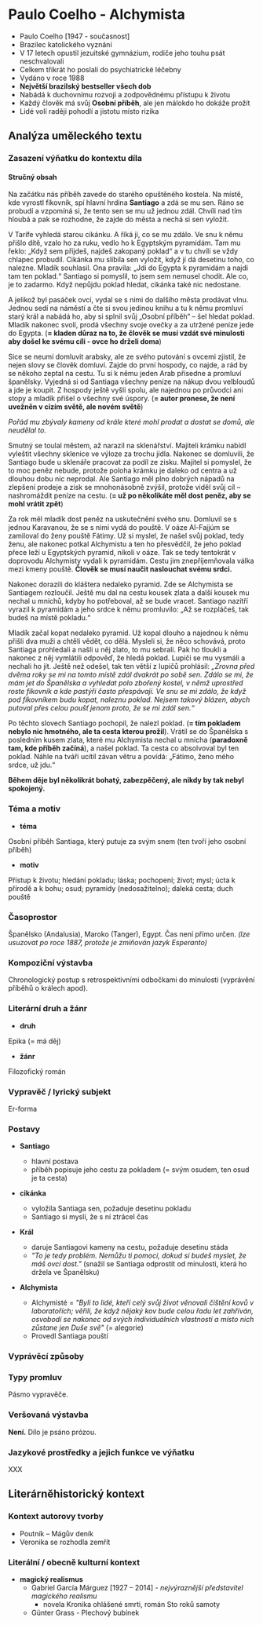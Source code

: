 # Paulo Coelho - Alchymista

- Paulo Coelho [1947 - současnost]
- Brazilec katolického vyznání
- V 17 letech opustil jezuitské gymnázium, rodiče jeho touhu psát neschvalovali
- Celkem třikrát ho poslali do psychiatrické léčebny
- Vydáno v roce 1988
- **Největší brazilský bestseller všech dob**
- Nabádá k duchovnímu rozvoji a zodpovědnému přístupu k životu
- Každý člověk má svůj **Osobní příběh**, ale jen málokdo ho dokáže prožít
- Lidé volí raději pohodlí a jistotu místo rizika

## Analýza uměleckého textu

### Zasazení výňatku do kontextu díla

#### Stručný obsah

Na začátku nás příběh zavede do starého opuštěného kostela. Na místě, kde vyrostl fíkovník, spí hlavní hrdina **Santiago** a zdá se mu sen. Ráno se probudí a vzpomíná si, že tento sen se mu už jednou zdál. Chvíli nad tím hloubá a pak se rozhodne, že zajde do města a nechá si sen vyložit.

V Tarife vyhledá starou cikánku. A říká jí, co se mu zdálo. Ve snu k němu přišlo dítě, vzalo ho za ruku, vedlo ho k Egyptským pyramidám. Tam mu řeklo: „Když sem přijdeš, najdeš zakopaný poklad“ a v tu chvíli se vždy chlapec probudil. Cikánka mu slíbila sen vyložit, když jí dá desetinu toho, co nalezne. Mladík souhlasil. Ona pravila: „Jdi do Egypta k pyramidám a najdi tam ten poklad.“ Santiago si pomyslil, to jsem sem nemusel chodit. Ale co, je to zadarmo. Když nepůjdu poklad hledat, cikánka také nic nedostane.

A jelikož byl pasáček ovcí, vydal se s nimi do dalšího města prodávat vlnu. Jednou sedí na náměstí a čte si svou jedinou knihu a tu k němu promluví starý král a nabádá ho, aby si splnil svůj „Osobní příběh“ – šel hledat poklad. Mladík nakonec svolí, prodá všechny svoje ovečky a za utržené peníze jede do Egypta. (**= kladen důraz na to, že člověk se musí vzdát své minulosti aby došel ke svému cíli - ovce ho drželi doma**)

Sice se neumí domluvit arabsky, ale ze svého putování s ovcemi zjistil, že nejen slovy se člověk domluví. Zajde do první hospody, co najde, a rád by se někoho zeptal na cestu. Tu si k němu jeden Arab přisedne a promluví španělsky. Vyjedná si od Santiaga všechny peníze na nákup dvou velbloudů a jde je koupit. Z hospody ještě vyšli spolu, ale najednou po průvodci ani stopy a mladík přišel o všechny své úspory. (**= autor pronese, že není uvežněn v cizím světě, ale novém světě**)

*Pořád mu zbývaly kameny od krále které mohl prodat a dostat se domů, ale neudělal to.*

Smutný se toulal městem, až narazil na sklenářství. Majiteli krámku nabídl vyleštit všechny sklenice ve výloze za trochu jídla. Nakonec se domluvili, že Santiago bude u sklenáře pracovat za podíl ze zisku. Majitel si pomyslel, že to moc peněz nebude, protože poloha krámku je daleko od centra a už dlouhou dobu nic neprodal. Ale Santiago měl plno dobrých nápadů na zlepšení prodeje a zisk se mnohonásobně zvýšil, protože viděl svůj cíl – nashromáždit peníze na cestu. (**= už po několikáte měl dost peněz, aby se mohl vrátit zpět**)

Za rok měl mladík dost peněz na uskutečnění svého snu. Domluvil se s jednou Karavanou, že se s nimi vydá do pouště. V oáze Al-Fajjúm se zamiloval do ženy pouště Fátimy. Už si myslel, že našel svůj poklad, tedy ženu, ale nakonec potkal Alchymistu a ten ho přesvědčil, že jeho poklad přece leží u Egyptských pyramid, nikoli v oáze. Tak se tedy tentokrát v doprovodu Alchymisty vydali k pyramidám. Cestu jim znepříjemňovala válka mezi kmeny pouště. **Člověk se musí naučit naslouchat svému srdci.**

Nakonec dorazili do kláštera nedaleko pyramid. Zde se Alchymista se Santiagem rozloučil. Ještě mu dal na cestu kousek zlata a další kousek mu nechal u mnichů, kdyby ho potřeboval, až se bude vracet. Santiago nazítří vyrazil k pyramidám a jeho srdce k němu promluvilo: „Až se rozpláčeš, tak budeš na místě pokladu.“

Mladík začal kopat nedaleko pyramid. Už kopal dlouho a najednou k němu přišli dva muži a chtěli vědět, co dělá. Mysleli si, že něco schovává, proto Santiaga prohledali a našli u něj zlato, to mu sebrali. Pak ho tloukli a nakonec z něj vymlátili odpověď, že hledá poklad. Lupiči se mu vysmáli a nechali ho jít. Ještě než odešel, tak ten větší z lupičů prohlásil: *„Zrovna před dvěma roky se mi na tomto místě zdál dvakrát po sobě sen. Zdálo se mi, že mám jet do Španělska a vyhledat polo zbořený kostel, v němž uprostřed roste fíkovník a kde pastýři často přespávají. Ve snu se mi zdálo, že když pod fíkovníkem budu kopat, naleznu poklad. Nejsem takový blázen, abych putoval přes celou poušť jenom proto, že se mi zdál sen.“*

Po těchto slovech Santiago pochopil, že nalezl poklad. (**= tím pokladem nebylo nic hmotného, ale ta cesta kterou prožil**). Vrátil se do Španělska s posledním kusem zlata, které mu Alchymista nechal u mnicha (**paradoxně tam, kde příběh začíná**), a našel poklad. Ta cesta co absolvoval byl ten poklad. Náhle na tváři ucítil závan větru a povídá: „Fátimo, ženo mého srdce, už jdu.“

**Během děje byl několikrát bohatý, zabezpěčený, ale nikdy by tak nebyl spokojený.**

### Téma a motiv

- **téma**

Osobní příběh Santiaga, který putuje za svým snem (ten tvoří jeho osobní příběh)

- **motiv**

Přístup k životu; hledání pokladu; láska; pochopení; život; mysl; úcta k přírodě a k bohu; osud; pyramidy (nedosažitelno); daleká cesta; duch pouště

### Časoprostor

Španělsko (Andalusia), Maroko (Tanger), Egypt. Čas není přímo určen. *(lze usuzovat po roce 1887, protože je zmiňován jazyk Esperanto)*

### Kompoziční výstavba

Chronologický postup s retrospektivními odbočkami do minulosti (vyprávění příběhů o králech apod).

### Literární druh a žánr

- **druh**

Epika (= má děj)

- **žánr**

Filozofický román

### Vypravěč / lyrický subjekt

Er-forma

### Postavy

- **Santiago**
  - hlavní postava
  - příběh popisuje jeho cestu za pokladem (= svým osudem, ten osud je ta cesta)

- **cikánka**
  - vyložila Santiaga sen, požaduje desetinu pokladu
  - Santiago si myslí, že s ní ztrácel čas

- **Král**
  - daruje Santiagovi kameny na cestu, požaduje desetinu stáda
  - *"To je tedy problém. Nemůžu ti pomoci, dokud si budeš myslet, že máš ovcí dost."* (snažil se Santiaga odprostit od minulosti, která ho držela ve Španělsku)

- **Alchymista**
  - Alchymisté = *"Byli to lidé, kteří celý svůj život věnovali čištění kovů v laboratořích; věřili, že když nějaký kov bude celou řadu let zahříván, osvobodí se nakonec od svých individuálních vlastností a místo nich zůstane jen Duše svě"* (= alegorie)
  - Provedl Santiaga pouští

### Vyprávěcí způsoby

### Typy promluv

Pásmo vypravěče.

### Veršovaná výstavba

**Není.** Dílo je psáno prózou.

### Jazykové prostředky a jejich funkce ve výňatku

XXX

## Literárněhistorický kontext
### Kontext autorovy tvorby

- Poutník – Mágův deník
- Veronika se rozhodla zemřít

### Literální / obecně kulturní kontext
- **magický realismus**
  - Gabriel García Márguez [1927 – 2014] - *nejvýraznější představitel magického realismu*
      - novela Kronika ohlášené smrti, román Sto roků samoty
  - Günter Grass - Plechový bubínek
